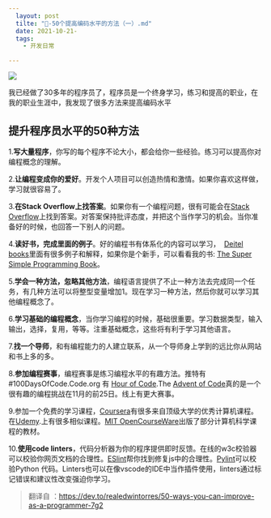 ```yaml
---
  layout: post
  tilte: "🏮-50个提高编码水平的方法（一）.md"
  date: 2021-10-21-
  tags: 
    - 开发日常

---
```


![](https://upload-images.jianshu.io/upload_images/15312191-d0a43679b51fdc5a.png?imageMogr2/auto-orient/strip%7CimageView2/2/w/1240)

我已经做了30多年的程序员了，程序员是一个终身学习，练习和提高的职业，在我的职业生涯中，我发现了很多方法来提高编码水平
## 提升程序员水平的50种方法
 1.**写大量程序**，你写的每个程序不论大小，都会给你一些经验。练习可以提高你对编程概念的理解。

2.**让编程变成你的爱好**。开发个人项目可以创造热情和激情。如果你喜欢这样做，学习就很容易了。

3.**在Stack Overflow上找答案**。如果你有一个编程问题，很有可能会在[Stack Overflow](https://stackoverflow.com/)上找到答案。对答案保持批评态度，并把这个当作学习的机会。当你准备好的时候，也回答一下别人的问题。

4.**读好书，完成里面的例子**。好的编程书有体系化的内容可以学习，  [Deitel books](https://deitel.com/)里面有很多例子和解释，如果你是个新手，可以看看我的书: [The Super Simple Programming Book](https://www.amazon.com/dp/1718198450)。

5.**学会一种方法，忽略其他方法**，编程语言提供了不止一种方法去完成同一个任务，有几种方法可以将整型变量增加1。现在学习一种方法，然后你就可以学习其他编程概念了。

6.**学习基础的编程概念**，当你学习编程的时候，基础很重要。学习数据类型，输入输出，选择，复用，等等。注重基础概念，这些将有利于学习其他语言。

7.**找一个导师**，和有编程能力的人建立联系，从一个导师身上学到的远比你从网站和书上多的多。

8.**参加编程赛事**，编程赛事是练习编程水平的有趣方法。推特有#100DaysOfCode.Code.org 有 [Hour of Code](https://code.org/).The [Advent of Code](https://adventofcode.com/)真的是一个很有趣的编程挑战在11月的前25日。线上有更大赛事。

9.参加一个免费的学习课程，[Coursera](https://www.coursera.org/search?query=programming)有很多来自顶级大学的优秀计算机课程。在[Udemy](https://www.udemy.com/courses/search/?src=ukw&q=programming).上有很多相似课程。[MIT OpenCourseWare](https://ocw.mit.edu/search/ocwsearch.htm?q=programming)出版了部分计算机科学课程的教材。

10.**使用code linters**，代码分析器为你的程序提供即时反馈。在线的w3c校验器可以校验你网页文档的合理性。[ESlint](https://eslint.org/)帮你找到修复js中的合理性。[Pylint](https://pylint.org/)可以校验Python 代码。Linters也可以在像vscode的IDE中当作插件使用，linters通过标记错误和建议性改变强迫你学习。
> 翻译自 ：https://dev.to/realedwintorres/50-ways-you-can-improve-as-a-programmer-7g2
